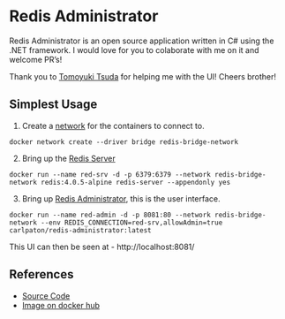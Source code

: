 # Redis Administrator

Redis Administrator is an open source application written in C# using the .NET framework. I would love for you to colaborate with me on it and welcome PR’s!

Thank you to [Tomoyuki Tsuda](https://github.com/hoehoetester) for helping me with the UI! Cheers brother!

## Simplest Usage

1. Create a [network](https://docs.docker.com/network/) for the containers to connect to.

```
docker network create --driver bridge redis-bridge-network
```

2. Bring up the [Redis Server](https://hub.docker.com/_/redis?tab=description)

```
docker run --name red-srv -d -p 6379:6379 --network redis-bridge-network redis:4.0.5-alpine redis-server --appendonly yes
```

3. Bring up [Redis Administrator](https://hub.docker.com/r/carlpaton/redis-administrator), this is the user interface.

```
docker run --name red-admin -d -p 8081:80 --network redis-bridge-network --env REDIS_CONNECTION=red-srv,allowAdmin=true  carlpaton/redis-administrator:latest
```

This UI can then be seen at - http://localhost:8081/

## References

* [Source Code](https://github.com/carlpaton/RedisAdministrator)
* [Image on docker hub](https://hub.docker.com/r/carlpaton/redis-administrator)